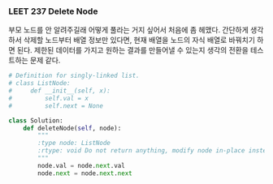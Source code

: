 ### LEET 237 Delete Node

부모 노드를 안 알려주길래 어떻게 풀라는 거지 싶어서 처음에 좀 헤맸다. 간단하게 생각하서 삭제할 노드부터 배열 정보만 있다면, 현재 배열을 노드의 자식 배열로 바꿔치기 하면 된다. 제한된 데이터를 가지고 원하는 결과를 만들어낼 수 있는지 생각의 전환을 테스트하는 문제 같다.

```python
# Definition for singly-linked list.
# class ListNode:
#     def __init__(self, x):
#         self.val = x
#         self.next = None

class Solution:
    def deleteNode(self, node):
        """
        :type node: ListNode
        :rtype: void Do not return anything, modify node in-place instead.
        """
        node.val = node.next.val
        node.next = node.next.next
```